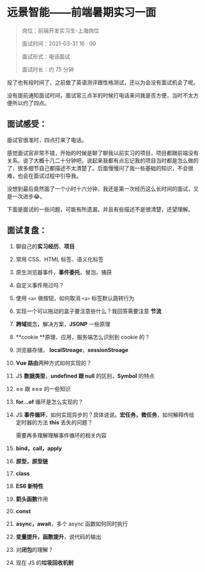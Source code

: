 # 远景智能——前端暑期实习一面

> 岗位：前端开发实习生-上海岗位
>
> 面试时间：2021-03-31 16 : 00
>
> 面试形式：电话面试
>
> 面试时长：约 75 分钟

投了也有段时间了，之前做了英语测评跟性格测试，还以为会没有面试机会了呢。

没有提前通知面试时间，面试官三点半的时候打电话来问我是否方便，当时不太方便所以约了四点。

## 面试感受：

面试官很准时，四点打来了电话。

感觉面试官非常不错，开始的时候是聊了聊我以前实习的项目，项目都跟前端没有关系。说了大概十几二十分钟吧，说起来我都有点忘记我的项目当时都是怎么做的了，很多细节自己都描述不太清楚了。后面慢慢问了我一些基础的知识，不会很难，也会在面试过程中引导我。

没想到最后竟然面了一个小时十六分钟，我还是第一次经历这么长时间的面试，又是一次进步😂。

下面是面试的一些问题，可能有所遗漏，并且有些描述不是很清楚，还望理解。

## 面试复盘：

1. 聊自己的**实习经历**、**项目**

2.  常用 CSS、HTML 标签、语义化标签

3. 原生浏览器事件，**事件委托**，冒泡，捕获

4. 自定义事件用过吗？

5. 使用 `<a>` 做按钮，如何取消 `<a>` 标签默认跳转行为

6. 实现一个可以拖动的盒子要注意些什么？我回答需要注意 **节流**

7. **跨域**概念，解决方案，**JSONP** 一些原理

8. **cookie **原理、应用，服务端怎么识别到 cookie 的？

9. 浏览器存储， **localStroage**，**sessionStroage**

10. **Vue 路由**两种方式如何实现的？

11. JS **数据类型**，**undefined 跟 null** 的区别，**Symbol** 的特点

12. **==** 跟 **===** 的一些知识

13. **for...of** 循环是怎么实现的？

14. JS **事件循环**，如何实现异步的？具体说说。**宏任务，微任务**，如何解释传给定时器的方法 **this** 丢失的问题？

    需要再多理解理解事件循环的相关内容

15. **bind，call，apply**

16. **原型，原型链**

17. **class**

18. **ES6 新特性**

19. **箭头函数**作用

20. **const**

21. **async，await**，多个 async 函数如何同时执行

22. **变量提升，函数提升**，说代码的输出

23. 对**闭包**的理解？

24. 现在 JS 的**垃圾回收机制**

